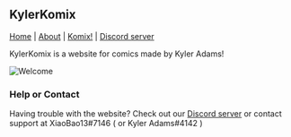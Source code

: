 ## KylerKomix

[Home](https://https://xiaobao13.github.io/KylerKomix/) | [About](https://https://xiaobao13.github.io/KylerKomix/) | [Komix!](https://https://xiaobao13.github.io/KylerKomix/) | [Discord server](https://discord.gg/mgbny6Ebg4)

   KylerKomix is a website for comics made by Kyler Adams!
   
   ![Welcome](/KylerKomix/welcome1.png)

### Help or Contact

Having trouble with the website? Check out our [Discord server](https://discord.gg/mgbny6Ebg4) or contact support at XiaoBao13#7146 ( or Kyler Adams#4142 )
